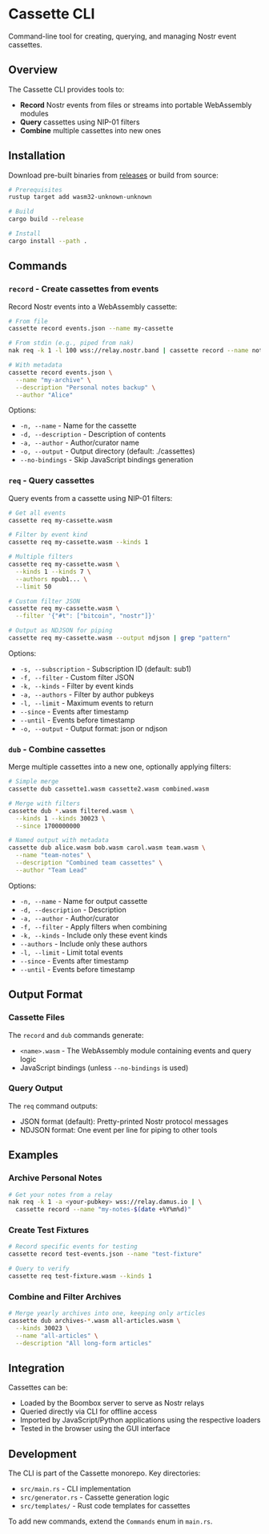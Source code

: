 # Cassette CLI

Command-line tool for creating, querying, and managing Nostr event cassettes.

## Overview

The Cassette CLI provides tools to:
- **Record** Nostr events from files or streams into portable WebAssembly modules
- **Query** cassettes using NIP-01 filters
- **Combine** multiple cassettes into new ones

## Installation

Download pre-built binaries from [releases](https://github.com/dskvr/cassette/releases/latest) or build from source:

```bash
# Prerequisites
rustup target add wasm32-unknown-unknown

# Build
cargo build --release

# Install
cargo install --path .
```

## Commands

### `record` - Create cassettes from events

Record Nostr events into a WebAssembly cassette:

```bash
# From file
cassette record events.json --name my-cassette

# From stdin (e.g., piped from nak)
nak req -k 1 -l 100 wss://relay.nostr.band | cassette record --name notes

# With metadata
cassette record events.json \
  --name "my-archive" \
  --description "Personal notes backup" \
  --author "Alice"
```

Options:
- `-n, --name` - Name for the cassette
- `-d, --description` - Description of contents
- `-a, --author` - Author/curator name
- `-o, --output` - Output directory (default: ./cassettes)
- `--no-bindings` - Skip JavaScript bindings generation

### `req` - Query cassettes

Query events from a cassette using NIP-01 filters:

```bash
# Get all events
cassette req my-cassette.wasm

# Filter by event kind
cassette req my-cassette.wasm --kinds 1

# Multiple filters
cassette req my-cassette.wasm \
  --kinds 1 --kinds 7 \
  --authors npub1... \
  --limit 50

# Custom filter JSON
cassette req my-cassette.wasm \
  --filter '{"#t": ["bitcoin", "nostr"]}'

# Output as NDJSON for piping
cassette req my-cassette.wasm --output ndjson | grep "pattern"
```

Options:
- `-s, --subscription` - Subscription ID (default: sub1)
- `-f, --filter` - Custom filter JSON
- `-k, --kinds` - Filter by event kinds
- `-a, --authors` - Filter by author pubkeys
- `-l, --limit` - Maximum events to return
- `--since` - Events after timestamp
- `--until` - Events before timestamp
- `-o, --output` - Output format: json or ndjson

### `dub` - Combine cassettes

Merge multiple cassettes into a new one, optionally applying filters:

```bash
# Simple merge
cassette dub cassette1.wasm cassette2.wasm combined.wasm

# Merge with filters
cassette dub *.wasm filtered.wasm \
  --kinds 1 --kinds 30023 \
  --since 1700000000

# Named output with metadata
cassette dub alice.wasm bob.wasm carol.wasm team.wasm \
  --name "team-notes" \
  --description "Combined team cassettes" \
  --author "Team Lead"
```

Options:
- `-n, --name` - Name for output cassette
- `-d, --description` - Description
- `-a, --author` - Author/curator
- `-f, --filter` - Apply filters when combining
- `-k, --kinds` - Include only these event kinds
- `--authors` - Include only these authors
- `-l, --limit` - Limit total events
- `--since` - Events after timestamp
- `--until` - Events before timestamp

## Output Format

### Cassette Files

The `record` and `dub` commands generate:
- `<name>.wasm` - The WebAssembly module containing events and query logic
- JavaScript bindings (unless `--no-bindings` is used)

### Query Output

The `req` command outputs:
- JSON format (default): Pretty-printed Nostr protocol messages
- NDJSON format: One event per line for piping to other tools

## Examples

### Archive Personal Notes
```bash
# Get your notes from a relay
nak req -k 1 -a <your-pubkey> wss://relay.damus.io | \
  cassette record --name "my-notes-$(date +%Y%m%d)"
```

### Create Test Fixtures
```bash
# Record specific events for testing
cassette record test-events.json --name "test-fixture"

# Query to verify
cassette req test-fixture.wasm --kinds 1
```

### Combine and Filter Archives
```bash
# Merge yearly archives into one, keeping only articles
cassette dub archives-*.wasm all-articles.wasm \
  --kinds 30023 \
  --name "all-articles" \
  --description "All long-form articles"
```

## Integration

Cassettes can be:
- Loaded by the Boombox server to serve as Nostr relays
- Queried directly via CLI for offline access
- Imported by JavaScript/Python applications using the respective loaders
- Tested in the browser using the GUI interface

## Development

The CLI is part of the Cassette monorepo. Key directories:
- `src/main.rs` - CLI implementation
- `src/generator.rs` - Cassette generation logic
- `src/templates/` - Rust code templates for cassettes

To add new commands, extend the `Commands` enum in `main.rs`.